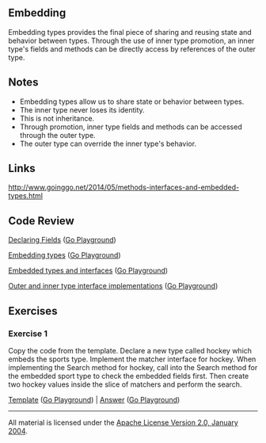 ## Embedding

Embedding types provides the final piece of sharing and reusing state and behavior between types. Through the use of inner type promotion, an inner type's fields and methods can be directly access by references of the outer type.

## Notes

* Embedding types allow us to share state or behavior between types.
* The inner type never loses its identity.
* This is not inheritance.
* Through promotion, inner type fields and methods can be accessed through the outer type.
* The outer type can override the inner type's behavior.

## Links

http://www.goinggo.net/2014/05/methods-interfaces-and-embedded-types.html

## Code Review

[Declaring Fields](example1/example1.go) ([Go Playground](https://play.golang.org/p/Bweb5f-xdM))

[Embedding types](example2/example2.go) ([Go Playground](http://play.golang.org/p/wAV3xnKj60))

[Embedded types and interfaces](example3/example3.go) ([Go Playground](https://play.golang.org/p/_MiwwXZbVI))

[Outer and inner type interface implementations](example4/example4.go) ([Go Playground](https://play.golang.org/p/QSjaJocj5S))

## Exercises

### Exercise 1

Copy the code from the template. Declare a new type called hockey which embeds the sports type. Implement the matcher interface for hockey. When implementing the Search method for hockey, call into the Search method for the embedded sport type to check the embedded fields first. Then create two hockey values inside the slice of matchers and perform the search.

[Template](exercises/template1/template1.go) ([Go Playground](https://play.golang.org/p/QoRYJOHiZS)) | 
[Answer](exercises/exercise1/exercise1.go) ([Go Playground](https://play.golang.org/p/U_f7Ko8eOK))
___
All material is licensed under the [Apache License Version 2.0, January 2004](http://www.apache.org/licenses/LICENSE-2.0).
